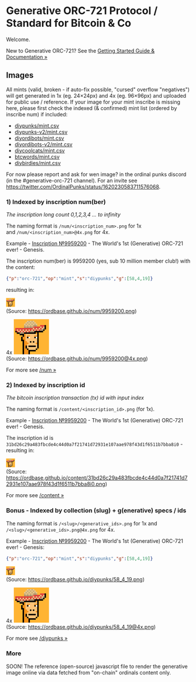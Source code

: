 # Generative ORC-721 Protocol / Standard for Bitcoin & Co


Welcome.


New to Generative ORC-721?  See the [Getting Started Guide & Documentation »](https://github.com/ordbase/generative-orc-721)



##  Images

All mints (valid, broken - if auto-fix possible, "cursed" overflow "negatives")
will get generated in 1x (eg. 24×24px) and 4x (eg. 96×96px) and uploaded for public use / reference.
If your image for your mint inscribe is missing here,  please 
first check the indexed (& confirmed) mint list (ordered by inscribe num) if included:

- [diypunks/mint.csv](https://github.com/ordbase/generative-orc-721/blob/master/diypunks/mint.csv)
- [diypunks-v2/mint.csv](https://github.com/ordbase/generative-orc-721/blob/master/diypunks-v2/mint.csv)
- [diyordibots/mint.csv](https://github.com/ordbase/generative-orc-721/blob/master/diyordibots/mint.csv)
- [diyordibots-v2/mint.csv](https://github.com/ordbase/generative-orc-721/blob/master/diyordibots-v2/mint.csv)
- [diycoolcats/mint.csv](https://github.com/ordbase/generative-orc-721/blob/master/diycoolcats/mint.csv)
- [btcwords/mint.csv](https://github.com/ordbase/generative-orc-721/blob/master/btcwords/mint.csv)
- [diybirdies/mint.csv](https://github.com/ordbase/generative-orc-721/blob/master/diybirdies/mint.csv)


For now please report and ask for wen image? in the ordinal punks discord (in the #generative-orc-721 channel).
For an invite
see <https://twitter.com/OrdinalPunks/status/1620230583711576068>. 


### 1) Indexed by inscription num(ber)    

_The inscription long count 0,1,2,3,4 ... to infinity_

The naming format is `/num/<inscription_num>.png` for 1x  
and `/num/<inscription_num>@4x.png` for 4x.


Example - [Inscription №9959200](https://ordinals.com/inscription/31bd26c29a483fbcde4c44d0a7f21741d72931e107aae978f43d1f6511b7bba8i0) -  The World's 1st (Generative) ORC-721 ever! - Genesis.

The inscription num(ber) is 9959200  (yes, sub 10 million member club!)
with the content:

``` json
{"p":"orc-721","op":"mint","s":"diypunks","g":[58,4,19]}
```

resulting in:

![](num/9959200.png) <br>
(Source:
<https://ordbase.github.io/num/9959200.png>)

4x ![](num/9959200@4x.png) <br>
(Source: <https://ordbase.github.io/num/9959200@4x.png>)



For more see  [/num »](https://github.com/ordbase/ordbase.github.io/tree/master/num)


### 2) Indexed by inscription id

_The bitcoin inscription transaction (tx) id with input index_


The naming format is `/content/<inscription_id>.png` (for 1x).

Example - [Inscription №9959200](https://ordinals.com/inscription/31bd26c29a483fbcde4c44d0a7f21741d72931e107aae978f43d1f6511b7bba8i0) -  The World's 1st (Generative) ORC-721 ever! - Genesis.

The inscription id is `31bd26c29a483fbcde4c44d0a7f21741d72931e107aae978f43d1f6511b7bba8i0` -
resulting in:


![](content/31bd26c29a483fbcde4c44d0a7f21741d72931e107aae978f43d1f6511b7bba8i0.png) <br>
(Source:
<https://ordbase.github.io/content/31bd26c29a483fbcde4c44d0a7f21741d72931e107aae978f43d1f6511b7bba8i0.png>)


For more see  [/content »](https://github.com/ordbase/ordbase.github.io/tree/master/content)



### Bonus - Indexed by  collection (slug) + g(enerative) specs / ids


The naming format is `/<slug>/<generative_ids>.png` for 1x
and `/<slug>/<generative_ids>.png@4x.png` for 4x.


Example - [Inscription №9959200](https://ordinals.com/inscription/31bd26c29a483fbcde4c44d0a7f21741d72931e107aae978f43d1f6511b7bba8i0) -  The World's 1st (Generative) ORC-721 ever! - Genesis:

``` json
{"p":"orc-721","op":"mint","s":"diypunks","g":[58,4,19]}
```

![](diypunks/58_4_19.png) <br>
(Source:
<https://ordbase.github.io/diypunks/58_4_19.png>)

4x ![](diypunks/58_4_19@4x.png) <br>
(Source:
<https://ordbase.github.io/diypunks/58_4_19@4x.png>)


For more see  [/diypunks »](https://github.com/ordbase/ordbase.github.io/tree/master/diypunks)



### More

SOON!  The reference (open-source) javascript file to render the generative image
online via data fetched from "on-chain" ordinals content only.
